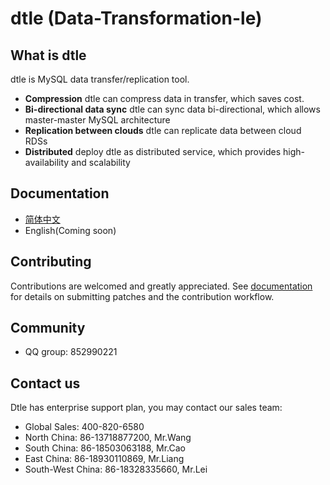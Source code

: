 # dtle (Data-Transformation-le)
## What is dtle
dtle is MySQL data transfer/replication tool.
* **Compression** dtle can compress data in transfer, which saves cost.
* **Bi-directional data sync** dtle can sync data bi-directional, which allows master-master MySQL architecture
* **Replication between clouds** dtle can replicate data between cloud RDSs
* **Distributed** deploy dtle as distributed service, which provides high-availability and scalability

## Documentation
* [简体中文](https://actiontech.github.io/dtle-docs-cn)
* English(Coming soon)

## Contributing

Contributions are welcomed and greatly appreciated. See [documentation](https://actiontech.github.io/dtle-docs-cn/6/howto_contribute.html)
for details on submitting patches and the contribution workflow.

## Community

* QQ group: 852990221

## Contact us

Dtle has enterprise support plan, you may contact our sales team: 
* Global Sales: 400-820-6580
* North China: 86-13718877200, Mr.Wang
* South China: 86-18503063188, Mr.Cao
* East China: 86-18930110869, Mr.Liang
* South-West China: 86-18328335660, Mr.Lei
